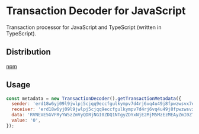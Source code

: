 # Transaction Decoder for JavaScript

Transaction processor for JavaScript and TypeScript (written in TypeScript).

## Distribution

[npm](https://www.npmjs.com/package/@multiversx/sdk-transaction-decoder)

## Usage

```js
const metadata = new TransactionDecoder().getTransactionMetadata({
  sender: 'erd18w6yj09l9jwlpj5cjqq9eccfgulkympv7d4rj6vq4u49j8fpwzwsvx7e85',
  receiver: 'erd18w6yj09l9jwlpj5cjqq9eccfgulkympv7d4rj6vq4u49j8fpwzwsvx7e85',
  data: 'RVNEVE5GVFRyYW5zZmVyQDRjNGI0ZDQ1NTgyZDYxNjE2MjM5MzEzMEAyZmI0ZTlAZTQwZjE2OTk3MTY1NWU2YmIwNGNAMDAwMDAwMDAwMDAwMDAwMDA1MDBkZjNiZWJlMWFmYTEwYzQwOTI1ZTgzM2MxNGE0NjBlMTBhODQ5ZjUwYTQ2OEA3Mzc3NjE3MDVmNmM2YjZkNjU3ODVmNzQ2ZjVmNjU2NzZjNjRAMGIzNzdmMjYxYzNjNzE5MUA=',
  value: '0',
});
```
